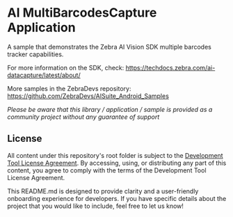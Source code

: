 # AI MultiBarcodesCapture Application

A sample that demonstrates the Zebra AI Vision SDK multiple barcodes tracker capabilities.

For more information on the SDK, check:
https://techdocs.zebra.com/ai-datacapture/latest/about/

More samples in the ZebraDevs repository:
https://github.com/ZebraDevs/AISuite_Android_Samples

*Please be aware that this library / application / sample is provided as a community project without any guarantee of support*

## License
All content under this repository's root folder is subject to the [Development Tool License Agreement](https://github.com/ZebraDevs/AISuite_Android_Samples/blob/Zebra%20Development%20Tool%20License.pdf). By accessing, using, or distributing any part of this content, you agree to comply with the terms of the Development Tool License Agreement.

This README.md is designed to provide clarity and a user-friendly onboarding experience for developers. If you have specific details about the project that you would like to include, feel free to let us know!